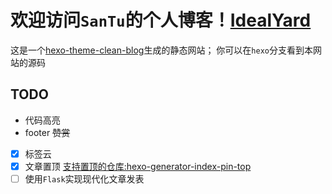 # 欢迎访问`SanTu`的个人博客！[IdealYard](http://blog.masantu.com/)
这是一个[hexo-theme-clean-blog](https://github.com/klugjo/hexo-theme-clean-blog)生成的静态网站；
你可以在`hexo`分支看到本网站的源码
## TODO
- 代码高亮
- footer
~~赞赏~~
- [x] 标签云
- [x] 文章置顶
    [支持置顶的仓库:hexo-generator-index-pin-top](https://github.com/netcan/hexo-generator-index-pin-top)
- [ ] 使用`Flask`实现现代化文章发表